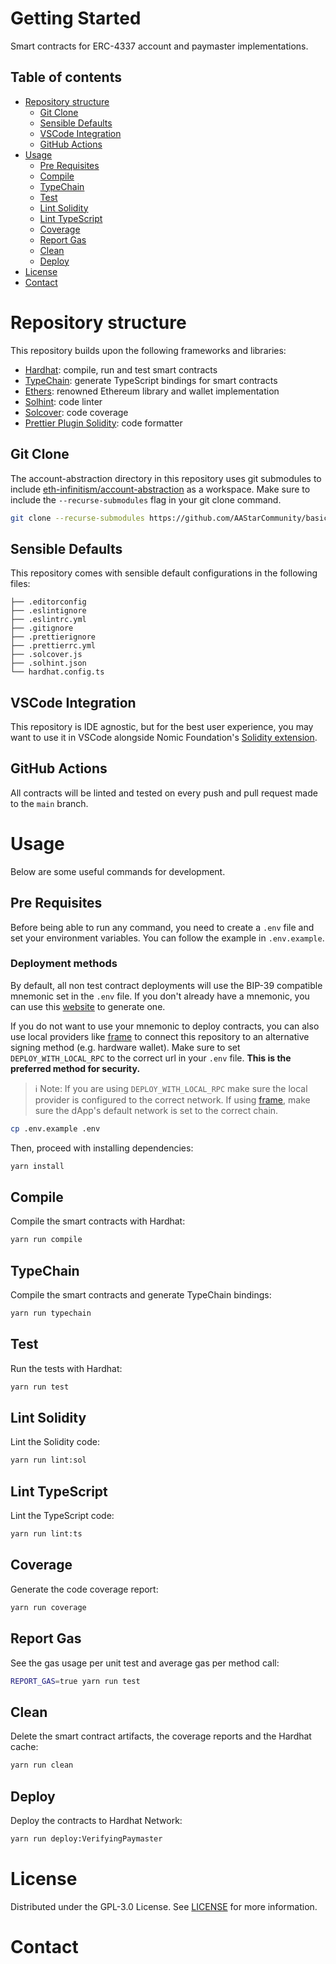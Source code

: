 # Getting Started

Smart contracts for ERC-4337 account and paymaster implementations.

## Table of contents

- [Repository structure](#repository-structure)
  - [Git Clone](#git-clone)
  - [Sensible Defaults](#sensible-defaults)
  - [VSCode Integration](#vscode-integration)
  - [GitHub Actions](#github-actions)
- [Usage](#usage)
  - [Pre Requisites](#pre-requisites)
  - [Compile](#compile)
  - [TypeChain](#typechain)
  - [Test](#test)
  - [Lint Solidity](#lint-solidity)
  - [Lint TypeScript](#lint-typescript)
  - [Coverage](#coverage)
  - [Report Gas](#report-gas)
  - [Clean](#clean)
  - [Deploy](#deploy)
- [License](#license)
- [Contact](#contact)

# Repository structure

This repository builds upon the following frameworks and libraries:

- [Hardhat](https://github.com/nomiclabs/hardhat): compile, run and test smart contracts
- [TypeChain](https://github.com/ethereum-ts/TypeChain): generate TypeScript bindings for smart contracts
- [Ethers](https://github.com/ethers-io/ethers.js/): renowned Ethereum library and wallet implementation
- [Solhint](https://github.com/protofire/solhint): code linter
- [Solcover](https://github.com/sc-forks/solidity-coverage): code coverage
- [Prettier Plugin Solidity](https://github.com/prettier-solidity/prettier-plugin-solidity): code formatter

## Git Clone

The account-abstraction directory in this repository uses git submodules to include
[eth-infinitism/account-abstraction](https://github.com/eth-infinitism/account-abstraction) as a workspace. Make sure to
include the `--recurse-submodules` flag in your git clone command.

```bash
git clone --recurse-submodules https://github.com/AAStarCommunity/basic_paymaster_contract.git
```

## Sensible Defaults

This repository comes with sensible default configurations in the following files:

```text
├── .editorconfig
├── .eslintignore
├── .eslintrc.yml
├── .gitignore
├── .prettierignore
├── .prettierrc.yml
├── .solcover.js
├── .solhint.json
└── hardhat.config.ts
```

## VSCode Integration

This repository is IDE agnostic, but for the best user experience, you may want to use it in VSCode alongside Nomic
Foundation's [Solidity extension](https://marketplace.visualstudio.com/items?itemName=NomicFoundation.hardhat-solidity).

## GitHub Actions

All contracts will be linted and tested on every push and pull request made to the `main` branch.

# Usage

Below are some useful commands for development.

## Pre Requisites

Before being able to run any command, you need to create a `.env` file and set your environment variables. You can
follow the example in `.env.example`.

### Deployment methods

By default, all non test contract deployments will use the BIP-39 compatible mnemonic set in the `.env` file. If you
don't already have a mnemonic, you can use this [website](https://iancoleman.io/bip39/) to generate one.

If you do not want to use your mnemonic to deploy contracts, you can also use local providers like
[frame](https://github.com/floating/frame) to connect this repository to an alternative signing method (e.g. hardware
wallet). Make sure to set `DEPLOY_WITH_LOCAL_RPC` to the correct url in your `.env` file. **This is the preferred method
for security.**

> ℹ️ Note: If you are using `DEPLOY_WITH_LOCAL_RPC` make sure the local provider is configured to the correct network.
> If using [frame](https://github.com/floating/frame), make sure the dApp's default network is set to the correct chain.

```sh
cp .env.example .env
```

Then, proceed with installing dependencies:

```sh
yarn install
```

## Compile

Compile the smart contracts with Hardhat:

```sh
yarn run compile
```

## TypeChain

Compile the smart contracts and generate TypeChain bindings:

```sh
yarn run typechain
```

## Test

Run the tests with Hardhat:

```sh
yarn run test
```

## Lint Solidity

Lint the Solidity code:

```sh
yarn run lint:sol
```

## Lint TypeScript

Lint the TypeScript code:

```sh
yarn run lint:ts
```

## Coverage

Generate the code coverage report:

```sh
yarn run coverage
```

## Report Gas

See the gas usage per unit test and average gas per method call:

```sh
REPORT_GAS=true yarn run test
```

## Clean

Delete the smart contract artifacts, the coverage reports and the Hardhat cache:

```sh
yarn run clean
```

## Deploy

Deploy the contracts to Hardhat Network:

```sh
yarn run deploy:VerifyingPaymaster
```

# License

Distributed under the GPL-3.0 License. See [LICENSE](./LICENSE.md) for more information.

# Contact


